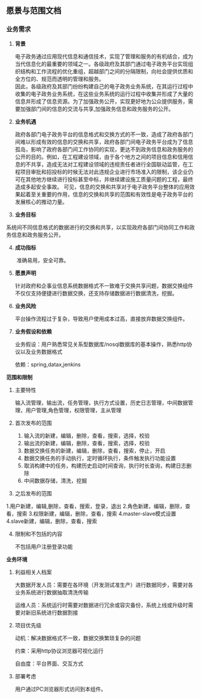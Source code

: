 ## 愿景与范围文档

### 业务需求

1. **背景**

   ​	电子政务通过应用现代信息和通信技术，实现了管理和服务的有机结合，成为当代信息化的最重要的领域之一。各级政府及其部门通过电子政务平台实现组织结构和工作流程的优化重组，超越部门之间的分隔限制，向社会提供优质和全方位的、规范而透明的管理和服务。   
因此，各级政府及其部门纷纷构建自己的电子政务业务系统，在其运行过程中收集的电子政务业务系统，在这些业务系统的运行过程中收集并形成了大量的信息并形成了信息资源。为了加强政务公开，实现更好地为公众提供服务，需要加强部门间的信息的交流与共享,加强政务信息和政务服务的公开。


2. **业务机遇**

   政府各部门电子政务平台的信息格式和交换方式的不一致，造成了政府各部门间难以形成有效的信息的交换和共享，政府各部门间电子政务平台成为了信息孤岛，影响了政府各部门间工作协同的实现，更达不到政务信息和政务服务的公开的目的。例如，在工程建设领域，由于各个地方之间的项目信息和信用信息的不共享，造成无法对工程建设领域的违规责任者进行全国联动监管，在工程项目审批和招投标的时候无法对此违规企业进行市场准入的限制，该企业仍可在其他地方继续进行投标甚至中标，并继续建设施工质量问题的工程，最终造成多起安全事故。
可见，信息的交换和共享对于电子政务平台整体的应用效果起着至关重要的作用，信息的交换和共享的范围和有效性是电子政务平台的发展核心的推动力量。

3. **业务目标**

  系统间不同信息格式的数据进行的交换和共享，以实现政府各部门间协同工作和政务信息和政务服务公开。

4. **成功指标**

   ​	准确易用，安全可靠。

5. **愿景声明**

   ​	针对政府和企事业信息系统数据格式不一致难于交换共享问题，数据交换组件不仅仅支持便捷进行数据交换，还支持存储数据进行数据清洗，挖掘。

6. **业务风险**

   平台操作流程过于复杂，导致用户使用成本过高，直接放弃数据交换组件。

7. **业务假设和依赖**

   业务假设：用户熟悉常见关系型数据库/nosql数据库的基本操作，熟悉http协议以及业务数据格式

   依赖：spring,datax,jenkins



**范围和限制**

1. 主要特性

   输入流管理，输出流，任务管理，执行方式设置，历史日志管理，中间数据管理，用户管理,角色管理，权限管理，主从管理
   
   

2. 首次发布的范围

   1. 输入流的新建，编辑，删除，查看，搜索，选择，校验
   2. 输出流的新建，编辑，删除，查看，搜索，选择，校验
   3. 数据交换任务的新建，编辑，删除，查看，搜索，停止，开启
   4. 数据交换任务的手动执行，定时循环执行，条件触发执行功能设置
   4. 取消构建中的任务，构建历史启动时间查询，执行时长查询，构建日志删除
   5. 中间数据存储，清洗，挖掘
 

3. 之后发布的范围

  1.用户新建，编辑,删除，查看，搜索，登录，退出
  2.角色新建，编辑，删除，查看，搜索
  3.权限新建，编辑，删除，查看，搜索
  4.master-slave模式设置
  4.slave新建，编辑，删除，查看，搜索
   

4. 限制和不包括的内容

   不包括用户注册登录功能



**业务环境**

1. 利益相关人档案

   大数据开发人员：需要在各环境（开发测试准生产）进行数据同步，需要对各业务系统进行数据抽取清洗传输

   运维人员：系统运行时需要对数据进行冗余或容灾备份，系统上线或升级时需要对新旧系统进行数据割接
   

2. 项目优先级

   动机：解决数据格式不一致，数据交换繁琐复杂的问题

   约束：采用http协议浏览器可视化运行

   自由度：平台界面、交互方式

3. 部署考虑

   用户通过PC浏览器形式访问到本组件。
